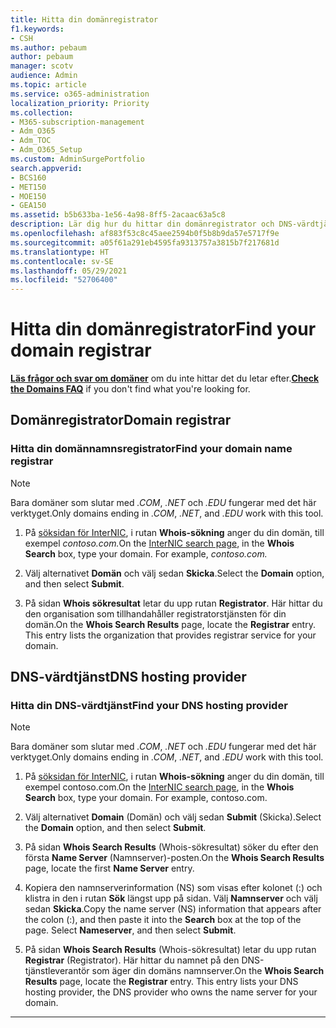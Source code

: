 ```yaml
---
title: Hitta din domänregistrator
f1.keywords:
- CSH
ms.author: pebaum
author: pebaum
manager: scotv
audience: Admin
ms.topic: article
ms.service: o365-administration
localization_priority: Priority
ms.collection:
- M365-subscription-management
- Adm_O365
- Adm_TOC
- Adm_O365_Setup
ms.custom: AdminSurgePortfolio
search.appverid:
- BCS160
- MET150
- MOE150
- GEA150
ms.assetid: b5b633ba-1e56-4a98-8ff5-2acaac63a5c8
description: Lär dig hur du hittar din domänregistrator och DNS-värdtjänst med InterNIC-sökning.
ms.openlocfilehash: af883f53c8c45aee2594b0f5b8b9da57e5717f9e
ms.sourcegitcommit: a05f61a291eb4595fa9313757a3815b7f217681d
ms.translationtype: HT
ms.contentlocale: sv-SE
ms.lasthandoff: 05/29/2021
ms.locfileid: "52706400"
---
```

# <a name="find-your-domain-registrar"></a><span data-ttu-id="06871-103">Hitta din domänregistrator</span><span class="sxs-lookup"><span data-stu-id="06871-103">Find your domain registrar</span></span>

 <span data-ttu-id="06871-104">**[Läs frågor och svar om domäner](../setup/domains-faq.yml)** om du inte hittar det du letar efter.</span><span class="sxs-lookup"><span data-stu-id="06871-104">**[Check the Domains FAQ](../setup/domains-faq.yml)** if you don't find what you're looking for.</span></span> 
  
## <a name="domain-registrar"></a><span data-ttu-id="06871-105">Domänregistrator</span><span class="sxs-lookup"><span data-stu-id="06871-105">Domain registrar</span></span>
  
### <a name="find-your-domain-name-registrar"></a><span data-ttu-id="06871-106">Hitta din domännamnsregistrator</span><span class="sxs-lookup"><span data-stu-id="06871-106">Find your domain name registrar</span></span>

>[!NOTE]
> <span data-ttu-id="06871-107">Bara domäner som slutar med *.COM*, *.NET* och *.EDU* fungerar med det här verktyget.</span><span class="sxs-lookup"><span data-stu-id="06871-107">Only domains ending in *.COM*, *.NET*, and *.EDU* work with this tool.</span></span>
  
1. <span data-ttu-id="06871-p101">På [söksidan för InterNIC](https://go.microsoft.com/fwlink/p/?LinkId=402770), i rutan **Whois-sökning** anger du din domän, till exempel  *contoso.com.*</span><span class="sxs-lookup"><span data-stu-id="06871-p101">On the [InterNIC search page](https://go.microsoft.com/fwlink/p/?LinkId=402770), in the **Whois Search** box, type your domain. For example,  *contoso.com.*</span></span> 
    
2. <span data-ttu-id="06871-110">Välj alternativet **Domän** och välj sedan **Skicka**.</span><span class="sxs-lookup"><span data-stu-id="06871-110">Select the **Domain** option, and then select **Submit**.</span></span>
    
3. <span data-ttu-id="06871-p102">På sidan **Whois sökresultat** letar du upp rutan **Registrator**. Här hittar du den organisation som tillhandahåller registratorstjänsten för din domän.</span><span class="sxs-lookup"><span data-stu-id="06871-p102">On the **Whois Search Results** page, locate the **Registrar** entry. This entry lists the organization that provides registrar service for your domain.</span></span> 
    
## <a name="dns-hosting-provider"></a><span data-ttu-id="06871-113">DNS-värdtjänst</span><span class="sxs-lookup"><span data-stu-id="06871-113">DNS hosting provider</span></span>
  
### <a name="find-your-dns-hosting-provider"></a><span data-ttu-id="06871-114">Hitta din DNS-värdtjänst</span><span class="sxs-lookup"><span data-stu-id="06871-114">Find your DNS hosting provider</span></span>

>[!NOTE]
> <span data-ttu-id="06871-115">Bara domäner som slutar med *.COM*, *.NET* och *.EDU* fungerar med det här verktyget.</span><span class="sxs-lookup"><span data-stu-id="06871-115">Only domains ending in *.COM*, *.NET*, and *.EDU* work with this tool.</span></span>
  
1. <span data-ttu-id="06871-p103">På [söksidan för InterNIC]( https://go.microsoft.com/fwlink/p/?LinkId=402770), i rutan **Whois-sökning** anger du din domän, till exempel contoso.com.</span><span class="sxs-lookup"><span data-stu-id="06871-p103">On the [InterNIC search page]( https://go.microsoft.com/fwlink/p/?LinkId=402770), in the **Whois Search** box, type your domain. For example, contoso.com.</span></span> 
    
2. <span data-ttu-id="06871-118">Välj alternativet **Domain** (Domän) och välj sedan **Submit** (Skicka).</span><span class="sxs-lookup"><span data-stu-id="06871-118">Select the **Domain** option, and then select **Submit**.</span></span>
    
3. <span data-ttu-id="06871-119">På sidan **Whois Search Results** (Whois-sökresultat) söker du efter den första **Name Server** (Namnserver)-posten.</span><span class="sxs-lookup"><span data-stu-id="06871-119">On the **Whois Search Results** page, locate the first **Name Server** entry.</span></span> 
    
4. <span data-ttu-id="06871-p104">Kopiera den namnserverinformation (NS) som visas efter kolonet (:) och klistra in den i rutan **Sök** längst upp på sidan. Välj **Namnserver** och välj sedan **Skicka**.</span><span class="sxs-lookup"><span data-stu-id="06871-p104">Copy the name server (NS) information that appears after the colon (:), and then paste it into the **Search** box at the top of the page. Select **Nameserver**, and then select **Submit**.</span></span>
    
5. <span data-ttu-id="06871-p105">På sidan **Whois Search Results** (Whois-sökresultat) letar du upp rutan **Registrar** (Registrator). Här hittar du namnet på den DNS-tjänstleverantör som äger din domäns namnserver.</span><span class="sxs-lookup"><span data-stu-id="06871-p105">On the **Whois Search Results** page, locate the **Registrar** entry. This entry lists your DNS hosting provider, the DNS provider who owns the name server for your domain.</span></span> 
    
---

